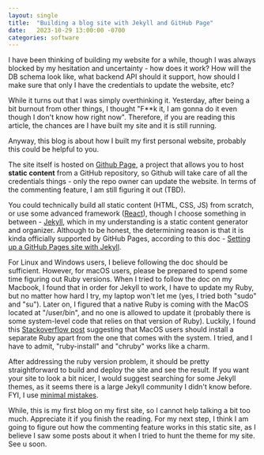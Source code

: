 ```yaml
---
layout: single
title:  "Building a blog site with Jekyll and GitHub Page"
date:   2023-10-29 13:00:00 -0700
categories: software
---
```

I have been thinking of building my website for a while, though I was always blocked by my hesitation and uncertainty - how does it work? How will the DB schema look like, what backend API should it support, how should I make sure that only I have the credentials to update the website, etc?

While it turns out that I was simply overthinking it. Yesterday, after being a bit burnout from other things, I thought "F**k it, I am gonna do it even though I don't know how right now". Therefore, if you are reading this article, the chances are I have built my site and it is still running. 

Anyway, this blog is about how I built my first personal website, probably this could be helpful to you.

The site itself is hosted on [Github Page](https://pages.github.com/), a project that allows you to host **static content** from a GitHub repository, so Github will take care of all the credentials things - only the repo owner can update the website. In terms of the commenting feature, I am still figuring it out (TBD).

You could technically build all static content (HTML, CSS, JS) from scratch, or use some advanced framework ([React](https://github.com/gitname/react-gh-pages)), though I choose something in between - [Jekyll](https://jekyllrb.com/), which in my understanding is a static content generator and organizer. Although to be honest, the determining reason is that it is kinda officially supported by GitHub Pages, according to this doc - [Setting up a GitHub Pages site with Jekyll](https://docs.github.com/en/pages/setting-up-a-github-pages-site-with-jekyll).

For Linux and Windows users, I believe following the doc should be sufficient. However, for macOS users, please be prepared to spend some time figuring out Ruby versions. When I tried to follow the doc on my Macbook, I found that in order for Jekyll to work, I have to update my Ruby, but no matter how hard I try, my laptop won't let me (yes, I tried both "sudo" and "su"). Later on, I figured that a native Ruby is coming with the MacOS located at "/user/bin", and no one is allowed to update it (probably there is some system-level code that relies on that version of Ruby). Luckily, I found this [Stackoverflow post](https://stackoverflow.com/questions/51126403/you-dont-have-write-permissions-for-the-library-ruby-gems-2-3-0-directory-ma) suggesting that MacOS users should install a separate Ruby apart from the one that comes with the system. I tried, and I have to admit, "ruby-install" and "chruby" works like a charm. 

After addressing the ruby version problem, it should be pretty straightforward to build and deploy the site and see the result. If you want your site to look a bit nicer, I would suggest searching for some Jekyll themes, as it seems there is a large Jekyll community I didn't know before. FYI, I use [minimal mistakes](https://mmistakes.github.io/minimal-mistakes/).

While, this is my first blog on my first site, so I cannot help talking a bit too much. Appreciate it if you finish the reading. For my next step, I think I am going to figure out how the commenting feature works in this static site, as I believe I saw some posts about it when I tried to hunt the theme for my site. See u soon. 